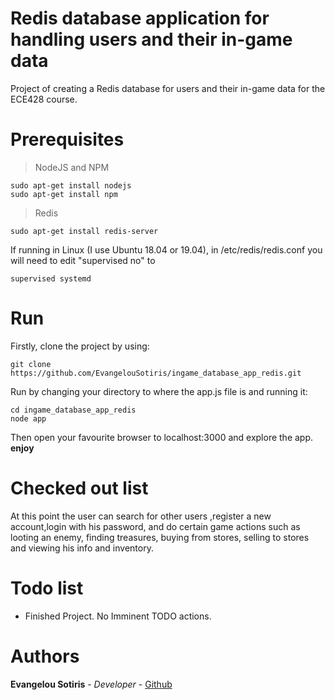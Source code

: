 # Redis database application for handling users and their in-game data
Project of creating a Redis database for users and their in-game data for the ECE428 course.

# Prerequisites
> NodeJS and NPM
```
sudo apt-get install nodejs
sudo apt-get install npm
```
> Redis
```
sudo apt-get install redis-server
```
If running in Linux (I use Ubuntu 18.04 or 19.04), in /etc/redis/redis.conf you will need to edit "supervised no" to
```
supervised systemd
```

# Run
Firstly, clone the project by using:
```
git clone https://github.com/EvangelouSotiris/ingame_database_app_redis.git
```
Run by changing your directory to where the app.js file is and running it:
```
cd ingame_database_app_redis
node app
```
Then open your favourite browser to localhost:3000 and explore the app. **enjoy**

# Checked out list
At this point the user can search for other users ,register a new account,login with his password, and do certain game actions such as looting an enemy, finding treasures, buying from stores, selling to stores and viewing his info and inventory.

# Todo list
- Finished Project. No Imminent TODO actions.

# Authors
**Evangelou Sotiris** - *Developer* - [Github](https://github.com/EvangelouSotiris)
